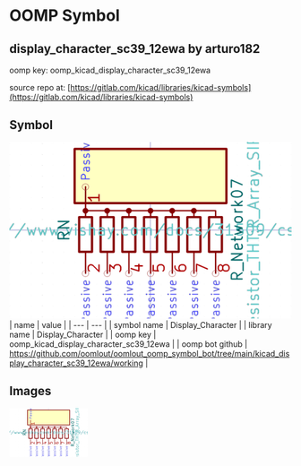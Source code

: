 # OOMP Symbol  
## display_character_sc39_12ewa  by arturo182  
  
oomp key: oomp_kicad_display_character_sc39_12ewa  
  
source repo at: [https://gitlab.com/kicad/libraries/kicad-symbols](https://gitlab.com/kicad/libraries/kicad-symbols)  
## Symbol  
  
[![working.png](working_600.png)](working.png)  
| name | value | 
| --- | --- | 
| symbol name | Display_Character | 
| library name | Display_Character | 
| oomp key | oomp_kicad_display_character_sc39_12ewa | 
| oomp bot github | https://github.com/oomlout/oomlout_oomp_symbol_bot/tree/main/kicad_display_character_sc39_12ewa/working | 
## Images  
  
[![working.png](working_140.png)](working.png)  

